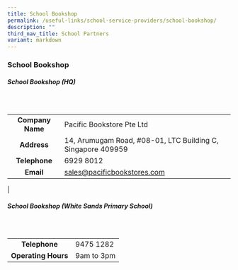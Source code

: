 ```yaml
---
title: School Bookshop
permalink: /useful-links/school-service-providers/school-bookshop/
description: ""
third_nav_title: School Partners
variant: markdown
---
```

### **School Bookshop**


###### **School Bookshop (HQ)**
<br>

|  |  |
|:---:|---|
| **Company Name** | Pacific Bookstore Pte Ltd |
| **Address** | 14, Arumugam Road, #08-01, LTC Building C, Singapore 409959 |
| **Telephone** | 6929 8012 |
| **Email** | sales@pacificbookstores.com |
|

###### **School Bookshop (White Sands Primary School)**
<br>

|  |  |
|:---:|---|
| **Telephone** | 9475 1282|
| **Operating Hours** | 9am to 3pm |

